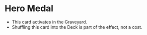 # Hero Medal

*   This card activates in the Graveyard.
*   Shuffling this card into the Deck is part of the effect, not a cost.
